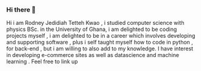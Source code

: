 ### Hi there 👋



Hi i am Rodney Jedidiah Tetteh Kwao , i studied computer science with physics BSc.  in the University of Ghana,
i am delighted to be  coding projects myself ,  i am delighted to be in a career which involves developing and supporting software ,
plus i self taught myself how to code in python , for back-end  , but i am willing to also add to my knowledge.
I have interest in  developing e-commerce sites as well as datascience and machine learning . Feel free to link up
